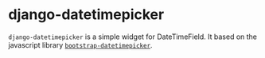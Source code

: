 django-datetimepicker
=====================

``django-datetimepicker`` is a simple widget for DateTimeField. It based on the javascript library 
[`bootstrap-datetimepicker`](http://tarruda.github.io/bootstrap-datetimepicker/).
